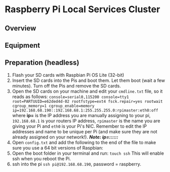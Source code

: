 # Raspberry Pi Local Services Cluster
## Overview
## Equipment
## Preparation (headless)
1. Flash your SD cards with Raspbian Pi OS Lite (32-bit)
2. Insert the SD cards into the Pis and boot them. Let them boot (wait a few minutes). Turn off the Pis and remove the
SD cards.
3. Open the SD cards on your machine and edit your ```cmdline.txt``` file, so it reads as follows:
```console=serial0,115200 console=tty1 root=PARTUUID=e62ded4d-02 rootfstype=ext4 fsck.repair=yes rootwait cgroup_memory=1 cgroup_enable=memory ip=192.168.68.190::192.168.68.1:255.255.255.0:rpimaster:eth0:off```
where **ip=** is the IP address you are manually assigning to your pi, ```192.168.68.1``` is your routers IP address, 
```rpimaster``` is the name you are giving your Pi and ```eth0``` is your Pi's NIC. Remember to edit the IP addresses
and name to be unique per Pi (and make sure they are not already assigned on your network!).
***Note: ip=<client-ip>:<server-ip>:<gw-ip>:<netmask>:<hostname>:<device>:<autoconf>***
4. Open ```config.txt``` and add the following to the end of the file to make sure you use a 64 bit versions of Raspbian:
5. Open the boot folder in your terminal and run:
```touch ssh```
This will enable ssh when you reboot the Pi.
6. ssh into the pi ```ssh pi@192.168.68.190```, password = raspberry.